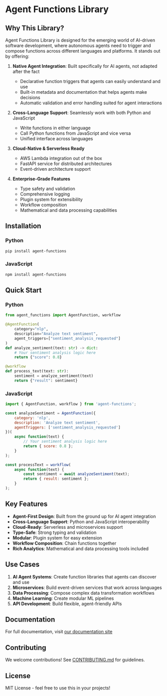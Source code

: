 # Agent Functions Library

## Why This Library?
Agent Functions Library is designed for the emerging world of AI-driven software development, where autonomous agents need to trigger and compose functions across different languages and platforms. It stands out by offering:

1. **Native Agent Integration**: Built specifically for AI agents, not adapted after the fact
   - Declarative function triggers that agents can easily understand and use
   - Built-in metadata and documentation that helps agents make decisions
   - Automatic validation and error handling suited for agent interactions

2. **Cross-Language Support**: Seamlessly work with both Python and JavaScript
   - Write functions in either language
   - Call Python functions from JavaScript and vice versa
   - Unified interface across languages

3. **Cloud-Native & Serverless Ready**
   - AWS Lambda integration out of the box
   - FastAPI service for distributed architectures
   - Event-driven architecture support

4. **Enterprise-Grade Features**
   - Type safety and validation
   - Comprehensive logging
   - Plugin system for extensibility
   - Workflow composition
   - Mathematical and data processing capabilities

## Installation

### Python
```bash
pip install agent-functions
```

### JavaScript
```bash
npm install agent-functions
```

## Quick Start

### Python
```python
from agent_functions import AgentFunction, workflow

@AgentFunction(
    category="nlp",
    description="Analyze text sentiment",
    agent_triggers=["sentiment_analysis_requested"]
)
def analyze_sentiment(text: str) -> dict:
    # Your sentiment analysis logic here
    return {"score": 0.8}

@workflow
def process_text(text: str):
    sentiment = analyze_sentiment(text)
    return {"result": sentiment}
```

### JavaScript
```javascript
import { AgentFunction, workflow } from 'agent-functions';

const analyzeSentiment = AgentFunction({
    category: 'nlp',
    description: 'Analyze text sentiment',
    agentTriggers: ['sentiment_analysis_requested']
})(
    async function(text) {
        // Your sentiment analysis logic here
        return { score: 0.8 };
    }
);

const processText = workflow(
    async function(text) {
        const sentiment = await analyzeSentiment(text);
        return { result: sentiment };
    }
);
```

## Key Features
- **Agent-First Design**: Built from the ground up for AI agent integration
- **Cross-Language Support**: Python and JavaScript interoperability
- **Cloud-Ready**: Serverless and microservices support
- **Type-Safe**: Strong typing and validation
- **Modular**: Plugin system for easy extension
- **Workflow Composition**: Chain functions together
- **Rich Analytics**: Mathematical and data processing tools included

## Use Cases
1. **AI Agent Systems**: Create function libraries that agents can discover and use
2. **Microservices**: Build event-driven services that work across languages
3. **Data Processing**: Compose complex data transformation workflows
4. **Machine Learning**: Create modular ML pipelines
5. **API Development**: Build flexible, agent-friendly APIs

## Documentation
For full documentation, visit [our documentation site](https://github.com/heidiEC/agent-functions-lib/wiki)

## Contributing
We welcome contributions! See [CONTRIBUTING.md](CONTRIBUTING.md) for guidelines.

## License
MIT License - feel free to use this in your projects!
